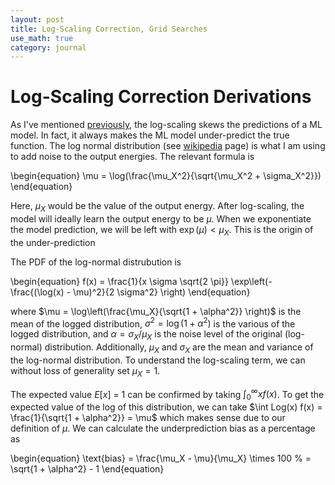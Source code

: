 ```yaml
---
layout: post
title: Log-Scaling Correction, Grid Searches
use_math: true
category: journal
---
```


# Log-Scaling Correction Derivations
As I've mentioned [previously](https://ronak-n-desai.github.io/24spr3/), the log-scaling skews the predictions of a ML model. In fact, it always makes the ML model under-predict the true function. 
The log normal distribution (see [wikipedia](https://en.wikipedia.org/wiki/Log-normal_distribution) page) is what I am using to add noise to the output energies. The relevant formula is 

\begin{equation}
  \mu = \log(\frac{\mu_X^2}{\sqrt{\mu_X^2 + \sigma_X^2}})
\end{equation}

Here, $\mu_X$ would be the value of the output energy. After log-scaling, the model will ideally learn the output energy to be $\mu$. When we exponentiate the model prediction, we will be left with $\exp(\mu) < \mu_X$. This is the origin of the under-prediction

The PDF of the log-normal distrubution is 

\begin{equation}
  f(x) = \frac{1}{x \sigma \sqrt{2 \pi}} \exp\left(- \frac{(\log(x) - \mu)^2}{2 \sigma^2} \right)
\end{equation}

where $\mu = \log\left(\frac{\mu_X}{\sqrt{1 + \alpha^2}} \right)$ is the mean of the logged distribution, $\sigma^2 = \log(1 + \alpha^2)$ is the various of the logged distribution, and $\alpha = \sigma_X / \mu_X$ is the noise level of the original (log-normal) distribution. Additionally, $\mu_X$ and $\sigma_X$ are the mean and variance of the log-normal distribution. To understand the log-scaling term, we can without loss of generality set $\mu_X = 1$. 

The expected value $E[x]$ = 1 can be confirmed by taking $\int_0^\infty x f(x)$. To get the expected value of the log of this distribution, we can take $\int Log(x) f(x) = \frac{1}{\sqrt{1 + \alpha^2}} = \mu$ which makes sense due to our definition of $\mu$. We can calculate the underprediction bias as a percentage as

\begin{equation}
\text{bias} = \frac{\mu_X - \mu}{\mu_X} \times 100 \% = \sqrt{1 + \alpha^2} - 1
\end{equation}


